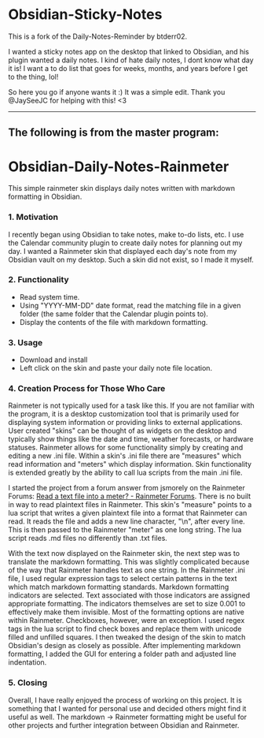 # Obsidian-Sticky-Notes
This is a fork of the Daily-Notes-Reminder by btderr02.

I wanted a sticky notes app on the desktop that linked to Obsidian, and his plugin wanted a daily notes. I kind of hate daily notes, I dont know what day it is! I want a to do list that goes for weeks, months, and years before I get to the thing, lol!

So here you go if anyone wants it :) It was a simple edit. Thank you @JaySeeJC for helping with this! <3




------------------
The following is from the master program:
------------------


# Obsidian-Daily-Notes-Rainmeter
This simple rainmeter skin displays daily notes written with markdown formatting in Obsidian.
### 1. Motivation
I recently began using Obsidian to take notes, make to-do lists, etc. I use the Calendar community plugin to create daily notes for planning out my day. I wanted a Rainmeter skin that displayed each day's note from my Obsidian vault on my desktop. Such a skin did not exist, so I made it myself.
### 2. Functionality
- Read system time.
- Using "YYYY-MM-DD" date format, read the matching file in a given folder (the same folder that the Calendar plugin points to).
- Display the contents of the file with markdown formatting.
### 3. Usage
- Download and install
- Left click on the skin and paste your daily note file location.
### 4. Creation Process for Those Who Care
Rainmeter is not typically used for a task like this. If you are not familiar with the program, it is a desktop customization tool that is primarily used for displaying system information or providing links to external applications. User created "skins" can be thought of as widgets on the desktop and typically show things like the date and time, weather forecasts, or hardware statuses. Rainmeter allows for some functionality simply by creating and editing a new .ini file. Within a skin's .ini file there are "measures" which read information and "meters" which display information. Skin functionality is extended greatly by the ability to call lua scripts from the main .ini file. 

I started the project from a forum answer from jsmorely on the Rainmeter Forums: [Read a text file into a meter? - Rainmeter Forums](https://forum.rainmeter.net/viewtopic.php?t=6998). There is no built in way to read plaintext files in Rainmeter. This skin's "measure" points to a lua script that writes a given plaintext file into a format that Rainmeter can read. It reads the file and adds a new line character, "\\n", after every line. This is then passed to the Rainmeter "meter" as one long string. The lua script reads .md files no differently than .txt files.

With the text now displayed on the Rainmeter skin, the next step was to translate the markdown formatting. This was slightly complicated because of the way that Rainmeter handles text as one string.  In the Rainmeter .ini file, I used regular expression tags to select certain patterns in the text which match markdown formatting standards. Markdown formatting indicators are selected. Text associated with those indicators are assigned appropriate formatting. The indicators themselves are set to size 0.001 to effectively make them invisible. Most of the formatting options are native within Rainmeter. Checkboxes, however, were an exception. I used regex tags in the lua script to find check boxes and replace them with unicode filled and unfilled squares. I then tweaked the design of the skin to match Obsidian's design as closely as possible. After implementing markdown formatting, I added the GUI for entering a folder path and adjusted line indentation.

### 5. Closing
Overall, I have really enjoyed the process of working on this project. It is something that I wanted for personal use and decided others might find it useful as well. The markdown -> Rainmeter formatting might be useful for other projects and further integration between Obsidian and Rainmeter.
